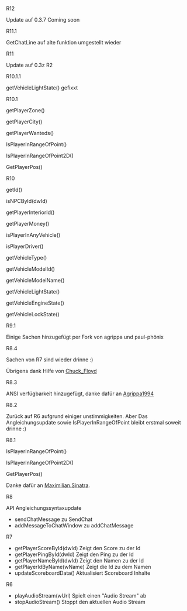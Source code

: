 R12

Update auf 0.3.7 Coming soon

R11.1

GetChatLine auf alte funktion umgestellt wieder

R11

Update auf 0.3z R2

R10.1.1

getVehicleLightState() gefixxt


R10.1

getPlayerZone() 

getPlayerCity()

getPlayerWanteds()

IsPlayerInRangeOfPoint()

IsPlayerInRangeOfPoint2D() 

GetPlayerPos()


R10

getId()

isNPCById(dwId)

getPlayerInteriorId()

getPlayerMoney()

isPlayerInAnyVehicle()

isPlayerDriver()

getVehicleType()

getVehicleModelId()

getVehicleModelName()

getVehicleLightState()

getVehicleEngineState()

getVehicleLockState()

R9.1

Einige Sachen hinzugefügt per Fork von agrippa und paul-phönix


R8.4

Sachen von R7 sind wieder drinne :)

Übrigens dank Hilfe von [Chuck_Floyd](https://github.com/FrozenBrain/)

R8.3

ANSI verfügbarkeit hinzugefügt, danke dafür an [Agrippa1994](https://github.com/agrippa1994)

R8.2

Zurück auf R6 aufgrund einiger unstimmigkeiten.
Aber Das Angleichungsupdate sowie IsPlayerInRangeOfPoint bleibt erstmal soweit drinne :)

R8.1

IsPlayerInRangeOfPoint()

IsPlayerInRangeOfPoint2D()

GetPlayerPos()

Danke dafür an [Maximilian.Sinatra](http://forum.revival-gaming.net/index.php?page=Thread&postID=2997836#post2997836).

R8

API Angleichungssyntaxupdate

- sendChatMessage zu SendChat
- addMessageToChatWindow zu addChatMessage

R7

- getPlayerScoreById(dwId) Zeigt den Score zu der Id 
- getPlayerPingById(dwId) Zeigt den Ping zu der Id 
- getPlayerNameById(dwId) Zeigt den Namen zu der Id 
- getPlayerIdByName(wName) Zeigt die Id zu dem Namen 
- updateScoreboardData() Aktualisiert Scoreboard Inhalte 

R6

- playAudioStream(wUrl) Spielt einen "Audio Stream" ab
- stopAudioStream() Stoppt den aktuellen Audio Stream
